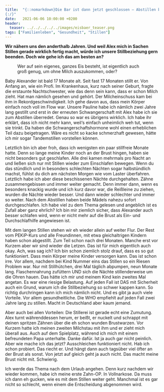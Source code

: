 ```yaml
---
title:  "{::nomarkdown}Die Bar ist dann jetzt geschlossen – Abstillen beim Langzeitstillen
{:/}"
date:   2021-06-06 10:00:00 +0200
header:
  teaser: ../../../../../images/eisbaer_teaser.png
tags: ["Familienleben", "Gesundheit", "Stillen"]
---
```


**Wir nähern uns den anderthalb Jahren. Und weil Alex mich in Sachen Stillen gerade wirklich fertig macht, würde ich unsere Stillbeziehung gern beenden. Doch wie gehe ich das am besten an?**

<figure>
  <img src="../../../../../images/eisbaer.png" alt="">
  <figcaption>Wer auf sein eigenes, ganzes Eis besteht, ist eigentlich auch groß genug, um ohne Milch auszukommen, oder?</figcaption>
</figure> 

Baby Alexander ist bald 17 Monate alt. Seit fast 17 Monaten stillt er. Von Anfang an, wie ein Profi. Im Krankenhaus, kurz nach seiner Geburt, fragte die erstaunte Nachtschwester, wie das denn sein kann, dass er schon Milch zieht. Hat man nämlich gesehen und gehört. Der Milcheinschuss kam bei ihm in Rekordgeschwindigkeit. Ich gehe davon aus, dass mein Körper einfach noch voll im Flow war. Unsere Pauline habe ich nämlich zwei Jahre lang gestillt und erst in der erneuten Schwangerschaft mit Alex habe ich sie zum Abstillen überredet. Genau so war es übrigens wirklich. Ich habe ihr erklärt, dass ich nicht mehr kann, weil‘s einfach unheimlich weh tut, wenn sie trinkt. Da haben die Schwangerschaftshormone wohl einen erheblichen Teil dazu beigetragen. Wäre es nicht so kacke schmerzhaft gewesen, hätte ich mir sogar Tandemstillen vorstellen können. 

Letztlich bin ich aber froh, dass ich wenigsten ein paar stillfreie Monate hatte. Denn so lange meine Kinder noch an der Brust hingen, haben sie nicht besonders gut geschlafen. Alle drei kamen mehrmals pro Nacht an und ließen sich nur mit Stillen wieder zum Einschlafen bewegen. Wenn du das stündlich und in besonders schlechten Nächten sogar halbstündlich machst, fühlst du dich am nächsten Morgen wie vom Laster überfahren. Letztlich habe ich aber diese beschissenen Nächte durchgehalten. Zähne zusammengebissen und immer weiter gemacht. Denn immer dann, wenn es besonders knackig wurde und ich kurz davor war, die Reißleine zu ziehen, wurden die Nächte wieder besser. Und dann wieder schlechter und immer so weiter. Nach dem Abstillen haben beide Mädels nahezu sofort durchgeschlafen. Ich habe viel zu dem Thema gelesen und angeblich ist es Zufall aber ganz ehrlich? Ich bin mir ziemlich sicher, dass Alexander auch besser schlafen wird, wenn er nicht mehr auf die Brust als Ein- und Durchschlafhilfe angewiesen ist. 

Mit dem langen Stillen stehen wir eh wieder allein auf weiter Flur. Der Rest vom PEKiP-Kurs und alle Freundinnen, mit etwa gleichaltrigen Kindern haben schon abgestillt. Zum Teil schon nach drei Monaten. Manche erst vor Kurzem aber wir sind wieder die Letzen. Das ist für mich eigentlich auch okay. Ach, was sag ich? Ich bin schon ziemlich stolz drauf, dass es so gut funktioniert. Dass mein Körper meine Kinder versorgen kann. Das ist schon irre. Vor allem, nachdem bei Kind Nummer eins das Stillen so ein Riesen Problem war. Nur mit Stillhütchen, drei Mal täglich abpumpen, neun Monate lang. Flaschennahrung zufüttern UND sich die Nächte stillenderweise um die Ohren hauen. Das hätte ich mir und meinem Kind kein zweites Mal angetan. Es war eine riesige Belastung. Auf jeden Fall ist DAS mit Sicherheit auch ein Grund, warum ich die Stillbeziehung so schwer kappen kann. So richtig durchringen kann ich mich nämlich nicht. Und es gibt ja auch viele Vorteile. Vor allem gesundheitliche. Die WHO empfiehlt auf jeden Fall zwei Jahre lang zu stillen. Macht in Deutschland aber kaum jemand. 

Aber auch bei allen Vorteilen: Die Stillerei ist gerade echt eine Zumutung. Alex turnt währenddessen herum, er beißt, er nuckelt und schrappt mit deinen spritzen Zähnen über die eh schon wunden Brustwarzen. Vor Kurzem hatte ich meinen zweiten Milchstau mit ihm und er zieht mich überall aus. Auch auf dem Spielplatz, während ich mich mit einem befreundeten Papa unterhalte. Danke dafür. Ist ja auch gar nicht peinlich. Aber wie mache ich das jetzt? Ausschleichen funktioniert nicht. Hab ich schon probiert. Das riecht er. Und hängt dann auch tagsüber viel öfter an der Brust als sonst. Von jetzt auf gleich geht ja auch nicht. Das macht meine Brust nicht mit. Schwierig. 

Ich werde das Thema nach dem Urlaub angehen. Denn kurz nachdem wir wieder kommen, habe ich meine erste Zahn-OP. In Vollnarkose. Da muss ich dann eh gucken, wie es mit dem Stillen weiter geht. Manchmal ist es gar nicht so schlecht, wenn einem die Entscheidung abgenommen wird. 


 






 






 


 
 






















 








 

   



















  












 






 





  


  






					 


 
 








